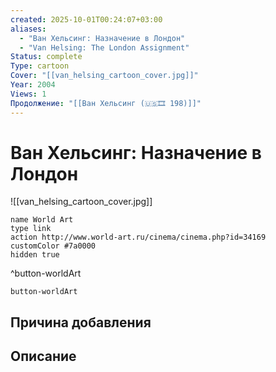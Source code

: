 ```yaml
---
created: 2025-10-01T00:24:07+03:00
aliases:
  - "Ван Хельсинг: Назначение в Лондон"
  - "Van Helsing: The London Assignment"
Status: complete
Type: cartoon
Cover: "[[van_helsing_cartoon_cover.jpg]]"
Year: 2004
Views: 1
Продолжение: "[[Ван Хельсинг (🇺🇸🎞 198)]]"
---
```


# Ван Хельсинг: Назначение в Лондон

![[van_helsing_cartoon_cover.jpg]]



```button
name World Art
type link
action http://www.world-art.ru/cinema/cinema.php?id=34169
customColor #7a0000
hidden true
```
^button-worldArt





`button-worldArt`

## Причина добавления




## Описание


